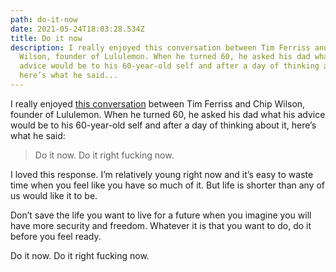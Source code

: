 ```yaml
---
path: do-it-now
date: 2021-05-24T18:03:28.534Z
title: Do it now
description: I really enjoyed this conversation between Tim Ferriss and Chip
  Wilson, founder of Lululemon. When he turned 60, he asked his dad what his
  advice would be to his 60-year-old self and after a day of thinking about it,
  here’s what he said...
---
```

I really enjoyed [this conversation](https://tim.blog/2021/05/19/chip-wilson/) between Tim Ferriss and Chip Wilson, founder of Lululemon. When he turned 60, he asked his dad what his advice would be to his 60-year-old self and after a day of thinking about it, here’s what he said:

> Do it now. Do it right fucking now.

I loved this response. I’m relatively young right now and it’s easy to waste time when you feel like you have so much of it. But life is shorter than any of us would like it to be. 

Don’t save the life you want to live for a future when you imagine you will have more security and freedom. Whatever it is that you want to do, do it before you feel ready. 

Do it now. Do it right fucking now.